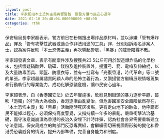 ```yaml
---
layout: post
title: 李家超指本土恐怖主義再響警號　讚警方讓市民安心過年
date: 2021-02-10 20:48:04.000000000 +08:00
categories: rthk
---
```


保安局局長李家超表示，警方前日在粉嶺搜出爆炸品原材料，並以涉嫌「管有爆炸品」罪及「管有攻擊性武器或適合作非法用途的工具」罪，分別起訴兩名涉案人士，認為案件反映「本土恐怖主義」再次響起警號，「黑暴」的威脅陰霾不散。

李家超發表文章，表示有關案件涉及搜獲共23.5公斤可用於製造爆炸品的化學粉末，包括懷疑硝酸鉀、硫磺、鎂粉及遙控裝置外，搜獲弓、箭、電槍及伸縮棍，以及大量防毒面具、頭盔、防護衣等，並有一批寫有「光復香港，時代革命」等口號的單張。李家超嚴厲譴責罔顧人命的恐怖主義行為，又讚揚警方繼續展現情報蒐集和行動執行的專業能力，成功化解恐襲危機，讓市民安心過年。

李家超表示，自《香港國安法》於去年實施後，欣慰見到街頭的暴力逐步平靜，鼓吹「港獨」的行為大為收斂，香港逐漸由亂變治，但危害國家安全風險依然存在，「本土恐怖主義」和「黑暴」活動隨時死灰復燃，更有走向地下的跡象，他呼籲巿民不能掉以輕心，必須保持高度警覺，又指持續一年多的暴亂，嚴重衝擊法治基礎，而守法意識崩潰為香港的長治久安埋下計時炸彈，認為社會各界需要重新建立守法意識。保安局成立的跨部門反恐專責組，會繼續密切審視國際形勢的變化和香港受恐襲威脅的情況，提升內部準備，完善自身能力和制度。
